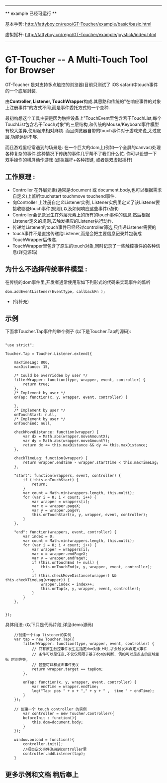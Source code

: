 ---------------

** example 已经可运行 **

基本手势: <http://fattyboy.cn/repo/GT-Toucher/example/basic/basic.html>

虚拟摇杆: <http://fattyboy.cn/repo/GT-Toucher/example/joystick/index.html>

---------------


GT-Toucher -- A Multi-Touch Tool for Browser
=========================

GT-Toucher 是对支持多点触控的浏览器(目前只测试了 iOS safari)中touch事件的一个底层封装.

由**Controller, Listener, TouchWrapper**构成.其思路和传统的"在响应事件的对象上注册事件"的方式不同,而是事件委托方式的一个变种.

最初构想这个工具主要是因为触控设备上"TouchEvent里包含若干TouchList,每个TouchList包含若干Touch对象"的三层结构,和传统的Mouse/Keyboard事件模型有较大差异,使用起来相对麻烦.
而且浏览器自带的touch事件对于游戏来说,太过底层,功能远远不够.

而且游戏里经常遇到的场景是: 在一个巨大的dom上(例如一个全屏的canvas)处理各种复杂的事件.这种情况下传统的事件几乎帮不了我们什么忙.
你可以设想一下 双手操作的横屏动作游戏 (虚拟摇杆+各种按键, 或者是双虚拟摇杆)


工作原理 :
---------------------
* Controller 在外层元素(通常是document 或 document.body,也可以根据需求自定义)上监听touchstart touchmove touchend事件.
* 向Controller 上注册自定义Listener实例, Listener实例里定义了该Listener要接收哪些touch事件(规则),以及如何响应这些事件(动作)
* Controller会记录发生在外层元素上的所有的touch事件的信息,然后根据Listener定义的规则,去触发相应的Listener执行动作.
* 传递给Listener的touch事件已经经过controller筛选,只传递Listener需要的
* touch事件不是直接传递给Listener,而是会把主要信息记录并包装成TouchWrapper后传递.
* TouchWrapper里包含了原生的touch对象,同时记录了一些触控事件的各种信息(详见源码)


为什么不选择传统事件模型 :
---------------------
在传统的dom事件里,开发者通常使用形如下列形式的代码来实现事件的监听

	dom.addEventListener(EventType, callbackFn );


* (待补充)



示例
-----------------
下面拿Toucher.Tap事件的举个例子 (以下是Toucher.Tap的源码):


```

"use strict";

Toucher.Tap = Toucher.Listener.extend({

    maxTimeLag: 800,
    maxDistance: 15,

    /* Could be overridden by user */
    filterWrapper: function(type, wrapper, event, controller) {
        return true;
    },
    /* Implement by user */
    onTap: function(x, y, wrapper, event, controller) {

    },
    /* Implement by user */
    onTouchStart: null,
    /* Implement by user */
    onTouchEnd: null,

    checkMoveDistance: function(wrapper) {
        var dx = Math.abs(wrapper.moveAmountX);
        var dy = Math.abs(wrapper.moveAmountY);
        return dx <= this.maxDistance && dy <= this.maxDistance;
    },

    checkTimeLag: function(wrapper) {
        return wrapper.endTime - wrapper.startTime < this.maxTimeLag;
    },

    "start": function(wrappers, event, controller) {
        if (!this.onTouchStart) {
            return;
        }
        var count = Math.min(wrappers.length, this.multi);
        for (var i = 0; i < count; i++) {
            var wrapper = wrappers[i];
            var x = wrapper.pageX;
            var y = wrapper.pageY;
            this.onTouchStart(x, y, wrapper, event, controller);
        }
    },

    "end": function(wrappers, event, controller) {
        var index = 0;
        var count = Math.min(wrappers.length, this.multi);
        for (var i = 0; i < count; i++) {
            var wrapper = wrappers[i];
            var x = wrapper.endPageX;
            var y = wrapper.endPageY;
            if (this.onTouchEnd != null) {
                this.onTouchEnd(x, y, wrapper, event, controller);
            }
            if (this.checkMoveDistance(wrapper) && this.checkTimeLag(wrapper)) {
                wrapper.index = index++;
                this.onTap(x, y, wrapper, event, controller);
            }
        }
    },


});

```



具体用法: (以下只是代码片段,详见demo源码)


```
    //创建一个tap listener的实例
	var tap = new Toucher.Tap({
	    filterWrapper: function(type, wrapper, event, controller) {
	        // 只有原生触控事件发生在指定dom对象上时,才会触发本自定义事件
	        // 条件可以是任意,不仅仅局限于基于dom的判断, 例如可以是点击的区域坐标 时间等等,
	        // 甚至可以和点击事件无关
	        return wrapper.target == tapDom;
	    },

	    onTap: function(x, y, wrapper, event, controller) {
	        var endTime = wrapper.endTime;
	        log("Tap: pos " + x + "," + y + " ,  time " + endTime);
	    }
	});

    // 创建一个 touch controller 的实例
        var controller = new Toucher.Controller({
        beforeInit : function(){
            this.dom=document.body;
        }
    });

    window.onload = function(){
        controller.init();
        //把自定义事件注册到controller里
        controller.addListener(tap);
    }

```


更多示例和文档 稍后奉上
--------------------



